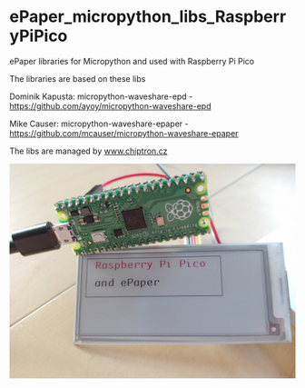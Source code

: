 # ePaper_micropython_libs_RaspberryPiPico
ePaper libraries for Micropython and used with Raspberry Pi Pico

The libraries are based on these libs

Dominik Kapusta: micropython-waveshare-epd - https://github.com/ayoy/micropython-waveshare-epd

Mike Causer: micropython-waveshare-epaper - https://github.com/mcauser/micropython-waveshare-epaper

The libs are managed by www.chiptron.cz

![Picture of Raspberry Pi Pico and 2.9 BWR ePaper](https://github.com/petus/ePaper_micropython_libs_RaspberryPiPico/blob/main/ePaper_2.9_BWR.jpg)
